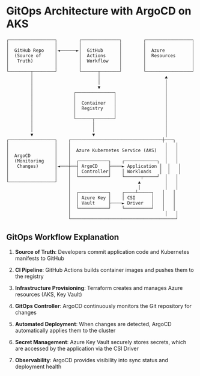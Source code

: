 # GitOps Architecture with ArgoCD on AKS

```
┌─────────────────┐        ┌──────────────┐        ┌─────────────────┐
│                 │        │              │        │                 │
│  GitHub Repo    │◄──────►│  GitHub      │        │  Azure          │
│  (Source of     │        │  Actions     │        │  Resources      │
│   Truth)        │        │  Workflow    │        │                 │
│                 │        │              │        │                 │
└────────┬────────┘        └──────┬───────┘        └─────────────────┘
         │                        │                        ▲
         │                        │                        │
         │                        ▼                        │
         │               ┌──────────────┐                  │
         │               │              │                  │
         │               │  Container   │                  │
         │               │  Registry    │                  │
         │               │              │                  │
         │               └──────┬───────┘                  │
         │                      │                          │
         │                      │                          │
         ▼                      ▼                          │
┌─────────────────┐    ┌──────────────────────────────────┼───┐
│                 │    │                                   │   │
│                 │    │  Azure Kubernetes Service (AKS)   │   │
│  ArgoCD         │    │                                   │   │
│  (Monitoring    │    │  ┌───────────┐    ┌────────────┐  │   │
│   Changes)      │◄───┼──┤ ArgoCD    ├────► Application │  │   │
│                 │    │  │ Controller│    │ Workloads   │  │   │
│                 │    │  └───────────┘    └──────┬─────┘  │   │
└─────────────────┘    │                         ▲         │   │
                       │                         │         │   │
                       │  ┌───────────┐    ┌────┴─────┐   │   │
                       │  │ Azure Key │    │ CSI      │   │   │
                       │  │ Vault     ├────► Driver   │   │   │
                       │  └───────────┘    └──────────┘   │   │
                       │                                   │   │
                       └───────────────────────────────────────┘
```

## GitOps Workflow Explanation

1. **Source of Truth**: Developers commit application code and Kubernetes manifests to GitHub
   
2. **CI Pipeline**: GitHub Actions builds container images and pushes them to the registry

3. **Infrastructure Provisioning**: Terraform creates and manages Azure resources (AKS, Key Vault)

4. **GitOps Controller**: ArgoCD continuously monitors the Git repository for changes

5. **Automated Deployment**: When changes are detected, ArgoCD automatically applies them to the cluster

6. **Secret Management**: Azure Key Vault securely stores secrets, which are accessed by the application via the CSI Driver

7. **Observability**: ArgoCD provides visibility into sync status and deployment health 